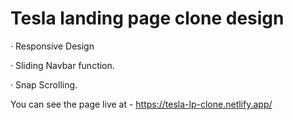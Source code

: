 # Tesla landing page clone design

· Responsive Design

· Sliding Navbar function.

· Snap Scrolling.

You can see the page live at - https://tesla-lp-clone.netlify.app/
